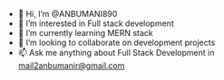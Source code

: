 - 👋 Hi, I’m @ANBUMANI890
- 👀 I’m interested in Full stack development
- 🌱 I’m currently learning MERN stack
- 💞️ I’m looking to collaborate on development projects
- 📫 Ask me anything about Full Stack Development in mail2anbumanir@gmail.com

<!---
ANBUMANI890/ANBUMANI890 is a ✨ special ✨ repository because its `README.md` (this file) appears on your GitHub profile.
You can click the Preview link to take a look at your changes.
--->
